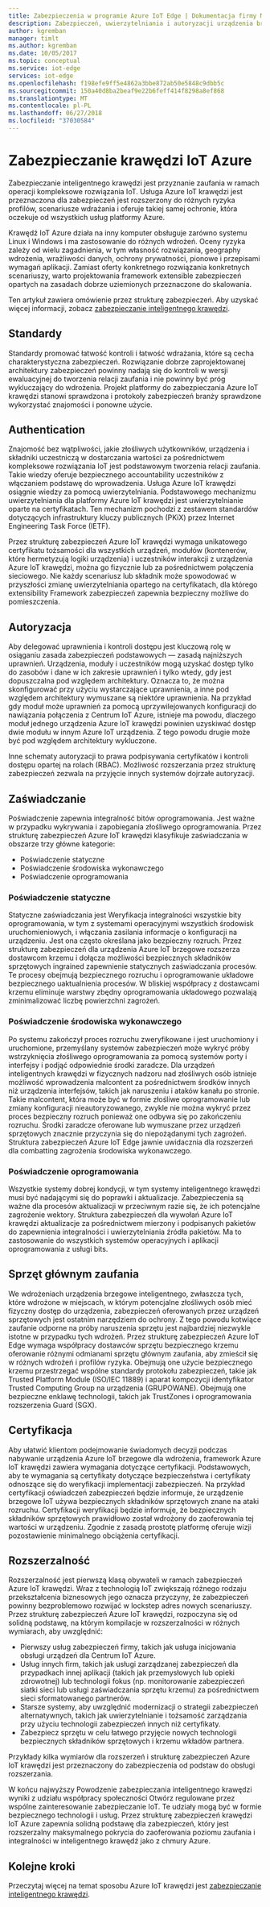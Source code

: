 ```yaml
---
title: Zabezpieczenia w programie Azure IoT Edge | Dokumentacja firmy Microsoft
description: Zabezpieczeń, uwierzytelniania i autoryzacji urządzenia brzegowe IoT
author: kgremban
manager: timlt
ms.author: kgremban
ms.date: 10/05/2017
ms.topic: conceptual
ms.service: iot-edge
services: iot-edge
ms.openlocfilehash: f198efe9ff5e4862a3bbe872ab50e5848c9dbb5c
ms.sourcegitcommit: 150a40d8ba2beaf9e22b6feff414f8298a8ef868
ms.translationtype: MT
ms.contentlocale: pl-PL
ms.lasthandoff: 06/27/2018
ms.locfileid: "37030584"
---
```

# <a name="securing-azure-iot-edge"></a>Zabezpieczanie krawędzi IoT Azure

Zabezpieczanie inteligentnego krawędzi jest przyznanie zaufania w ramach operacji kompleksowe rozwiązania IoT. Usługa Azure IoT krawędzi jest przeznaczona dla zabezpieczeń jest rozszerzony do różnych ryzyka profilów, scenariusze wdrażania i oferuje takiej samej ochronie, która oczekuje od wszystkich usług platformy Azure.

Krawędź IoT Azure działa na inny komputer obsługuje zarówno systemu Linux i Windows i ma zastosowanie do różnych wdrożeń.  Oceny ryzyka zależy od wielu zagadnienia, w tym własność rozwiązania, geography wdrożenia, wrażliwości danych, ochrony prywatności, pionowe i przepisami wymagań aplikacji.  Zamiast oferty konkretnego rozwiązania konkretnych scenariuszy, warto projektowania framework extensible zabezpieczeń opartych na zasadach dobrze uziemionych przeznaczone do skalowania. 
 
Ten artykuł zawiera omówienie przez strukturę zabezpieczeń. Aby uzyskać więcej informacji, zobacz [zabezpieczanie inteligentnego krawędzi][lnk-edge-blog].

## <a name="standards"></a>Standardy

Standardy promować łatwość kontroli i łatwość wdrażania, które są cecha charakterystyczna zabezpieczeń.  Rozwiązanie dobrze zaprojektowanej architektury zabezpieczeń powinny nadają się do kontroli w wersji ewaluacyjnej do tworzenia relacji zaufania i nie powinny być próg wykluczający do wdrożenia.  Projekt platformy do zabezpieczania Azure IoT krawędzi stanowi sprawdzona i protokoły zabezpieczeń branży sprawdzone wykorzystać znajomości i ponowne użycie. 

## <a name="authentication"></a>Authentication

Znajomość bez wątpliwości, jakie złośliwych użytkowników, urządzenia i składniki uczestniczą w dostarczania wartości za pośrednictwem kompleksowe rozwiązania IoT jest podstawowym tworzenia relacji zaufania.  Takie wiedzy oferuje bezpiecznego accountability uczestników z włączaniem podstawę do wprowadzenia.  Usługa Azure IoT krawędzi osiągnie wiedzy za pomocą uwierzytelniania.  Podstawowego mechanizmu uwierzytelniania dla platformy Azure IoT krawędzi jest uwierzytelnianie oparte na certyfikatach.  Ten mechanizm pochodzi z zestawem standardów dotyczących infrastruktury kluczy publicznych (PKiX) przez Internet Engineering Task Force (IETF).     

Przez strukturę zabezpieczeń Azure IoT krawędzi wymaga unikatowego certyfikatu tożsamości dla wszystkich urządzeń, modułów (kontenerów, które hermetyzują logiki urządzenia) i uczestników interakcji z urządzenia Azure IoT krawędzi, można go fizycznie lub za pośrednictwem połączenia sieciowego.  Nie każdy scenariusz lub składnik może spowodować w przyszłości zmianę uwierzytelniania opartego na certyfikatach, dla którego extensibility Framework zabezpieczeń zapewnia bezpieczny możliwe do pomieszczenia. 

## <a name="authorization"></a>Autoryzacja

Aby delegować uprawnienia i kontroli dostępu jest kluczową rolę w osiąganiu zasada zabezpieczeń podstawowych — zasadą najniższych uprawnień.  Urządzenia, moduły i uczestników mogą uzyskać dostęp tylko do zasobów i dane w ich zakresie uprawnień i tylko wtedy, gdy jest dopuszczalna pod względem architektury.  Oznacza to, że można skonfigurować przy użyciu wystarczające uprawnienia, a inne pod względem architektury wymuszane są niektóre uprawnienia.  Na przykład gdy moduł może uprawnień za pomocą uprzywilejowanych konfiguracji do nawiązania połączenia z Centrum IoT Azure, istnieje ma powodu, dlaczego moduł jednego urządzenia Azure IoT krawędzi powinien uzyskiwać dostęp dwie modułu w innym Azure IoT urządzenia.  Z tego powodu drugie może być pod względem architektury wykluczone. 

Inne schematy autoryzacji to prawa podpisywania certyfikatów i kontroli dostępu opartej na rolach (RBAC).  Możliwość rozszerzania przez strukturę zabezpieczeń zezwala na przyjęcie innych systemów dojrzałe autoryzacji. 

## <a name="attestation"></a>Zaświadczanie

Poświadczenie zapewnia integralność bitów oprogramowania.  Jest ważne w przypadku wykrywania i zapobiegania złośliwego oprogramowania.  Przez strukturę zabezpieczeń Azure IoT krawędzi klasyfikuje zaświadczania w obszarze trzy główne kategorie:

* Poświadczenie statyczne
* Poświadczenie środowiska wykonawczego
* Poświadczenie oprogramowania

### <a name="static-attestation"></a>Poświadczenie statyczne

Statyczne zaświadczania jest Weryfikacja integralności wszystkie bity oprogramowania, w tym z systemami operacyjnymi wszystkich środowisk uruchomieniowych, i włączania zasilania informacje o konfiguracji na urządzeniu.  Jest ona często określana jako bezpieczny rozruch.  Przez strukturę zabezpieczeń dla urządzenia Azure IoT brzegowe rozszerza dostawcom krzemu i dołącza możliwości bezpiecznych składników sprzętowych ingrained zapewnienie statycznych zaświadczania procesów. Te procesy obejmują bezpiecznego rozruchu i oprogramowanie układowe bezpiecznego uaktualnienia procesów.  W bliskiej współpracy z dostawcami krzemu eliminuje warstwy zbędny oprogramowania układowego pozwalają zminimalizować liczbę powierzchni zagrożeń. 

### <a name="runtime-attestation"></a>Poświadczenie środowiska wykonawczego

Po systemu zakończył proces rozruchu zweryfikowane i jest uruchomiony i uruchomione, przemyślany systemów zabezpieczeń może wykryć próby wstrzyknięcia złośliwego oprogramowania za pomocą systemów porty i interfejsy i podjąć odpowiednie środki zaradcze.  Dla urządzeń inteligentnych krawędzi w fizycznych nadzoru nad złośliwych osób istnieje możliwość wprowadzenia malcontent za pośrednictwem środków innych niż urządzenia interfejsów, takich jak naruszeniu i ataków kanału po stronie.   Takie malcontent, która może być w formie złośliwe oprogramowanie lub zmiany konfiguracji nieautoryzowanego, zwykle nie można wykryć przez proces bezpieczny rozruch ponieważ one odbywa się po zakończeniu rozruchu.  Środki zaradcze oferowane lub wymuszane przez urządzeń sprzętowych znacznie przyczynia się do niepożądanymi tych zagrożeń.  Struktura zabezpieczeń Azure IoT Edge jawnie uwidacznia dla rozszerzeń dla combatting zagrożenia środowiska wykonawczego.     

### <a name="software-attestation"></a>Poświadczenie oprogramowania

Wszystkie systemy dobrej kondycji, w tym systemy inteligentnego krawędzi musi być nadającymi się do poprawki i aktualizacje.  Zabezpieczenia są ważne dla procesów aktualizacji w przeciwnym razie się, że ich potencjalne zagrożenie wektory.  Struktura zabezpieczeń dla wywołań Azure IoT krawędzi aktualizacje za pośrednictwem mierzony i podpisanych pakietów do zapewnienia integralności i uwierzytelniania źródła pakietów.  Ma to zastosowanie do wszystkich systemów operacyjnych i aplikacji oprogramowania z usługi bits. 

## <a name="hardware-root-of-trust"></a>Sprzęt głównym zaufania

We wdrożeniach urządzenia brzegowe inteligentnego, zwłaszcza tych, które wdrożone w miejscach, w którym potencjalne złośliwych osób mieć fizyczny dostęp do urządzenia, zabezpieczeń oferowanych przez urządzeń sprzętowych jest ostatnim narzędziem do ochrony.  Z tego powodu kotwiące zaufanie odporne na próby naruszenia sprzętu jest najbardziej niezwykle istotne w przypadku tych wdrożeń.  Przez strukturę zabezpieczeń Azure IoT Edge wymaga współpracy dostawców sprzętu bezpiecznego krzemu oferowanie różnymi odmianami sprzętu głównym zaufania, aby zmieścił się w różnych wdrożeń i profilów ryzyka. Obejmują one użycie bezpiecznego krzemu przestrzegać wspólne standardy protokołu zabezpieczeń, takie jak Trusted Platform Module (ISO/IEC 11889) i aparat kompozycji identyfikator Trusted Computing Group na urządzenia (GRUPOWANE).  Obejmują one bezpieczne enklawę technologii, takich jak TrustZones i oprogramowania rozszerzenia Guard (SGX). 

## <a name="certification"></a>Certyfikacja

Aby ułatwić klientom podejmowanie świadomych decyzji podczas nabywanie urządzenia Azure IoT brzegowe dla wdrożenia, framework Azure IoT krawędzi zawiera wymagania dotyczące certyfikacji.  Podstawowych, aby te wymagania są certyfikaty dotyczące bezpieczeństwa i certyfikaty odnoszące się do weryfikacji implementacji zabezpieczeń.  Na przykład certyfikacji oświadczeń zabezpieczeń będzie informuje, że urządzenie brzegowe IoT używa bezpiecznych składników sprzętowych znane na ataki rozruchu. Certyfikacji weryfikacji będzie informuje, że bezpiecznych składników sprzętowych prawidłowo został wdrożony do zaoferowania tej wartości w urządzeniu.  Zgodnie z zasadą prostotę platformę oferuje wizji pozostawienie minimalnego obciążenia certyfikacji.   

## <a name="extensibility"></a>Rozszerzalność

Rozszerzalność jest pierwszą klasą obywateli w ramach zabezpieczeń Azure IoT krawędzi.  Wraz z technologią IoT zwiększają różnego rodzaju przekształcenia biznesowych jego oznacza przyczyny, że zabezpieczeń powinny bezproblemowo rozwijać w lockstep adres nowych scenariuszy.  Przez strukturę zabezpieczeń Azure IoT krawędzi, rozpoczyna się od solidną podstawę, na którym kompilacje w rozszerzalności w różnych wymiarach, aby uwzględnić: 

* Pierwszy usług zabezpieczeń firmy, takich jak usługa inicjowania obsługi urządzeń dla Centrum IoT Azure.
* Usług innych firm, takich jak usługi zarządzanej zabezpieczeń dla przypadkach innej aplikacji (takich jak przemysłowych lub opieki zdrowotnej) lub technologii fokus (np. monitorowanie zabezpieczeń siatki sieci lub usługi zaświadczania sprzętu krzemu) za pośrednictwem sieci sformatowanego partnerów.
* Starsze systemy, aby uwzględnić modernizacji o strategii zabezpieczeń alternatywnych, takich jak uwierzytelnianie i tożsamość zarządzania przy użyciu technologii zabezpieczeń innych niż certyfikaty.
* Zabezpiecz sprzętu w celu łatwego przyjęcie nowych technologii bezpiecznych składników sprzętowych i krzemu wkładów partnera.

Przykłady kilka wymiarów dla rozszerzeń i strukturę zabezpieczeń Azure IoT krawędzi jest przeznaczony do zabezpieczenia od podstaw do obsługi rozszerzania. 

W końcu najwyższy Powodzenie zabezpieczania inteligentnego krawędzi wyniki z udziału współpracy społeczności Otwórz regulowane przez wspólne zainteresowanie zabezpieczanie IoT.  Te udziały mogą być w formie bezpiecznego technologii i usług.  Przez strukturę zabezpieczeń krawędzi IoT Azure zapewnia solidną podstawę dla zabezpieczeń, który jest rozszerzalny maksymalnego pokrycia do zaoferowania poziomu zaufania i integralności w inteligentnego krawędź jako z chmury Azure.  

## <a name="next-steps"></a>Kolejne kroki

Przeczytaj więcej na temat sposobu Azure IoT krawędzi jest [zabezpieczanie inteligentnego krawędzi][lnk-edge-blog].

<!-- Links -->
[lnk-edge-blog]: https://azure.microsoft.com/blog/securing-the-intelligent-edge/ 